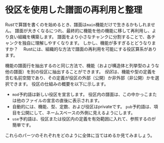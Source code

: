 # 役区を使用した譜面の再利用と整理

Rustで算譜を書くのを始めるとき、譜面は`main`機能だけで生きるかもしれません。
譜面が大きくなるにつれ、最終的に機能を他の機能に移して再利用し、より良い組織を構築します。
譜面をより小さなチャンクに分割することで、各チャンクを独自に理解しやすくなります。
しかし、機能が多すぎるとどうなりますか？　
Rustには、組織的な方法で譜面の再利用を可能にする役区算系があります。

機能の譜面行を抽出するのと同じ方法で、機能（および構造体と列挙型のような他の譜面）を別の役区に抽出することができます。
*役区*は、機能や型の定義を含む名前空間であり、その定義が役区の外部（公開）か非外部（非公開）かを選択できます。
役区の仕組みの概要を以下に示します。

* `mod`予約語は新しい役区を宣言します。
   役区内の譜面は、この中かっこまたは他のファイルの宣言の直後に表示されます。
* 自動的には、機能、型、定数、および役区はprivateです。
   `pub`予約語は、項目を公開にして、ネームスペースの外側に見えるようにします。
* `use`予約語は、役区または役区内の定義を有効範囲に入れて、参照するのが簡単です。

これらのパーツのそれぞれをどのように全体に当てはめるか見てみましょう。
